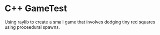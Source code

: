 # C++ GameTest
Using raylib to create a small game that involves dodging tiny red squares using proceedural spawns.
